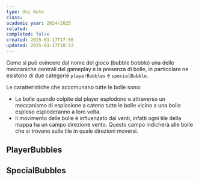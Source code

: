 ```yaml
---
type: Uni Note
class: 
academic year: 2024/2025
related: 
completed: false
created: 2025-01-17T17:56
updated: 2025-01-17T18:13
---
```


Come si può evincere dal nome del gioco (bubble bobble) una delle meccaniche centrali del gameplay è la presenza di bolle, in particolare ne esistono di due categorie `playerBubbles` e `specialBubble`.

Le caratteristiche che accomunano tutte le bolle sono:
- Le bolle quando colpite dal player esplodono e attraverso un meccanismo di esplosione a catena tutte le bolle vicino a una bolla esploso esploderanno a loro volta.
- Il movimento delle bolle è influenzato dai venti, infatti ogni tile della mappa ha un campo direzione vento. Questo campo indicherà alle bolle che si trovano sulla tile in quale direzioni moversi. 


## PlayerBubbles




## SpecialBubbles 